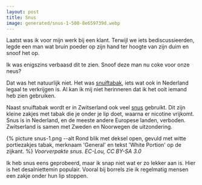 ```yaml
---
layout: post
title: Snus
image: generated/snus-1-500-8e659739d.webp
---
```


Laatst was ik voor mijn werk bij een klant. Terwijl we iets bediscussieerden, legde een man wat bruin poeder op zijn hand ter hoogte van zijn duim en snoof het op.

Ik was enigszins verbaasd dit te zien. Snoof deze man nu coke voor onze neus?

Dat was het natuurlijk niet. Het was [snuiftabak](https://nl.m.wikipedia.org/wiki/Snuiftabak), iets wat ook in Nederland legaal te verkrijgen is. Al kan ik mij niet herinneren dat ik het ooit iemand heb zien gebruiken.

Naast snuiftabak wordt er in Zwitserland ook veel [snus](https://nl.m.wikipedia.org/wiki/Snus) gebruikt. Dit zijn kleine zakjes met tabak die je onder je lip doet, waarna er nicotine vrijkomt. Snus is in Nederland, en de meeste andere Europese landen, verboden. Zwitserland is samen met Zweden en Noorwegen de uitzondering.

{% picture snus-1.png --alt Rond blik met deksel open, gevuld met witte portiezakjes tabak, merknaam 'General' en tekst 'White Portion' op de zijkant. %}
_Voorverpakte snus. EC-Lou, CC BY-SA 3.0_

Ik heb snus eens geprobeerd, maar ik snap niet wat er zo lekker aan is. Hier is het desalniettemin populair. Vooral bij borrels zie ik regelmatig mensen een zakje onder hun lip stoppen.
